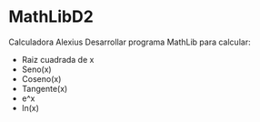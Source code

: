 # MathLibD2
Calculadora Alexius
Desarrollar programa MathLib para calcular:
- Raiz cuadrada de x
- Seno(x)
- Coseno(x)
- Tangente(x)
- e^x
- ln(x)
